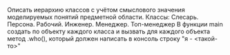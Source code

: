 Описать иерархию классов с учётом смыслового значения моделируемых понятий предметной области.
Классы: Слесарь.  Персона.  Рабочий.  Инженер.  Менеджер.  Топ-менеджер
В функции main создать по объекту каждого класса и вызвать для каждого объекта метод .who(), который должен написать в консоль строку "я - <такой-то>"